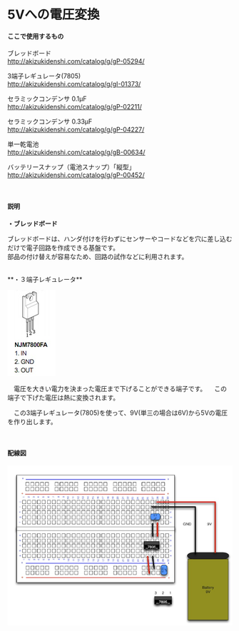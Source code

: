 # 5Vへの電圧変換

#### ここで使用するもの

ブレッドボード
<br>
http://akizukidenshi.com/catalog/g/gP-05294/

3端子レギュレータ(7805)
<br>
http://akizukidenshi.com/catalog/g/gI-01373/

セラミックコンデンサ 0.1μF
<br>
http://akizukidenshi.com/catalog/g/gP-02211/

セラミックコンデンサ 0.33μF
<br>
http://akizukidenshi.com/catalog/g/gP-04227/

単一乾電池
<br>
http://akizukidenshi.com/catalog/g/gB-00634/

バッテリースナップ（電池スナップ）「縦型」
<br>
http://akizukidenshi.com/catalog/g/gP-00452/

<br>

#### 説明

**・ブレッドボード**

ブレッドボードは、ハンダ付けを行わずにセンサーやコードなどを穴に差し込むだけで電子回路を作成できる基盤です。
<br>
部品の付け替えが容易なため、回路の試作などに利用されます。

<br>
**・３端子レギュレータ**

![](circuit1-01.jpg)

　電圧を大きい電力を決まった電圧まで下げることができる端子です。
　この端子で下げた電圧は熱に変換されます。

　この3端子レギュレータ(7805)を使って、9V(単三の場合は6V)から5Vの電圧を作り出します。

<br>

#### 配線図

![](circuit1-02.jpg)
